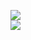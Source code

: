 [![](https://img.shields.io/badge/Made%20With-Github%20Spray-lightgrey.svg?style=for-the-badge&logo=github)](https://github.com/Annihil/github-spray#4888)  
[![](https://i.imgur.com/2DrTn0Z.gif)](https://github.com/Annihil/github-spray)